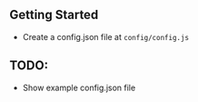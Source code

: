 Getting Started
---------------
* Create a config.json file at `config/config.js`

TODO:
-----
* Show example config.json file
